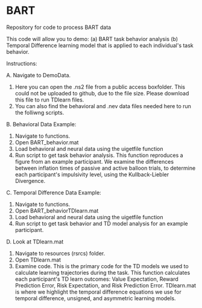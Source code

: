 # BART
Repository for code to process BART data

This code will allow you to demo:
(a) BART task behavior analysis
(b) Temporal Difference learning model that is applied to each individual's task behavior.

Instructions:

A. Navigate to DemoData.
   1. Here you can open the .ns2 file from a public access boxfolder. This could not be uploaded to github, due to the file size. Please download this file to run TDlearn files.
   2. You can also find the behavioral and .nev data files needed here to run the folliwng scripts.

B. Behavioral Data Example:
  1. Navigate to functions.
  2. Open BART_behavior.mat
  3. Load behavioral and neural data using the uigetfile function
  4. Run script to get task behavior analysis.
This function reproduces a figure from an example participant. We examine the differences between inflation times of passive and active balloon trials, to determine each participant's impulsivity level, using the Kullback-Liebler Divergence.

C. Temporal Difference Data Example:
  1. Navigate to functions.
  2. Open BART_behaviorTDlearn.mat
  3. Load behavioral and neural data using the uigetfile function
  4. Run script to get task behavior and TD model analysis for an example participant.

D. Look at TDlearn.mat
  1. Navigate to resources (rsrcs) folder.
  2. Open TDlearn.mat
  3. Examine code. This is the primary code for the TD models we used to calculate learning trajectories during the task. 
This function calculates each participant's TD learn outcomes: Value Expectation, Reward Prediction Error, Risk Expectation, and Risk Prediction Error. TDlearn.mat is where we highlight the temporal difference equations we use for temporal difference, unsigned, and asymmetric learning models.

